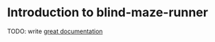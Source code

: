 # Introduction to blind-maze-runner

TODO: write [great documentation](http://jacobian.org/writing/what-to-write/)
